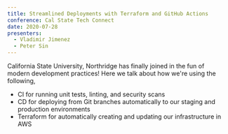 ```yaml
---
title: Streamlined Deployments with Terraform and GitHub Actions
conference: Cal State Tech Connect
date: 2020-07-28
presenters:
  - Vladimir Jimenez
  - Peter Sin
---
```


California State University, Northridge has finally joined in the fun of modern development practices! Here we talk about how we're using the following,

- CI for running unit tests, linting, and security scans
- CD for deploying from Git branches automatically to our staging and production environments
- Terraform for automatically creating and updating our infrastructure in AWS
